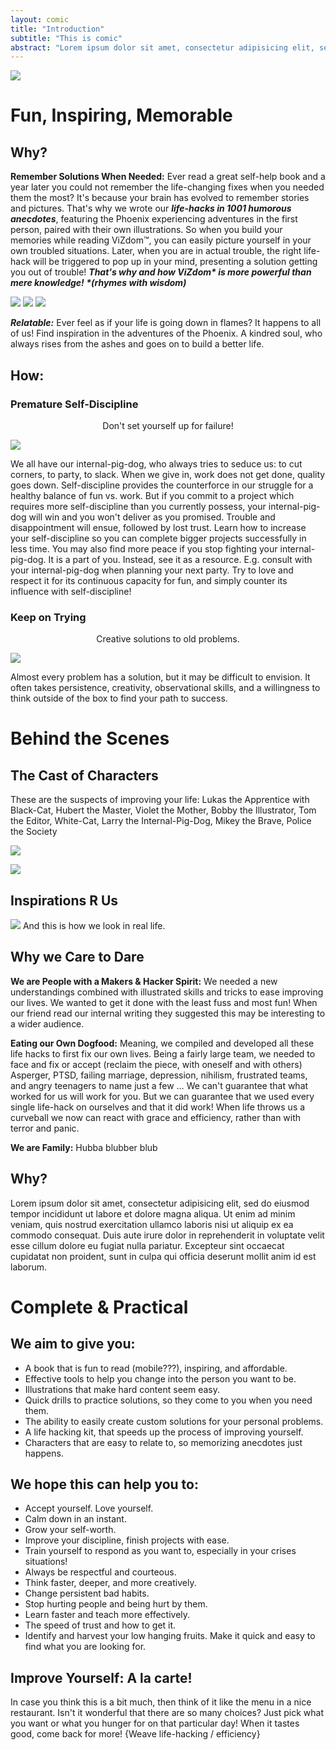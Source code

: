 ```yaml
---
layout: comic
title: "Introduction"
subtitle: "This is comic"
abstract: "Lorem ipsum dolor sit amet, consectetur adipisicing elit, sed do eiusmod tempor incididunt ut labore et dolore magna aliqua."
---
```


![]({{site.baseurl}}/images/comics/ViZdom-Title.png)

# Fun, Inspiring, Memorable

## Why?

**Remember Solutions When Needed:** Ever read a great self-help book and a year later you could not remember the life-changing fixes when you needed them the most? It's because your brain has evolved to remember stories and pictures. That's why we wrote our ***life-hacks in 1001 humorous anecdotes***, featuring the Phoenix experiencing adventures in the first person, paired with their own illustrations. So when you build your memories while reading ViZdom™, you can easily picture yourself in your own troubled situations. Later, when you are in actual trouble, the right life-hack will be triggered to pop up in your mind, presenting a solution getting you out of trouble! ***That's why and how ViZdom\* is more powerful than mere knowledge!  \*(rhymes with wisdom)***

![]({{site.baseurl}}/images/comics/intro/falling-phoenix.png)
![]({{site.baseurl}}/images/comics/intro/flying-phoenix.png)
![]({{site.baseurl}}/images/comics/intro/phoenix-start.png)

***Relatable:*** Ever feel as if your life is going down in flames? It happens to all of us! Find inspiration in the adventures of the Phoenix. A kindred soul, who always rises from the ashes and goes on to build a better life.

## How:

### Premature Self-Discipline
<p style="text-align: center">Don't set yourself up for failure!</p>

![]({{site.baseurl}}/images/comics/intro/premature-discipline.png)

We all have our internal-pig-dog, who always tries to seduce us: to cut corners, to party, to slack. When we give in, work does not get done, quality goes down. Self-discipline provides the counterforce in our struggle for a healthy balance of fun vs. work. But if you commit to a project which requires more self-discipline than you currently possess, your internal-pig-dog will win and you won't deliver as you promised. Trouble and disappointment will ensue, followed by lost trust. Learn how to increase your self-discipline so you can complete bigger projects successfully in less time. You may also find more peace if you stop fighting your internal-pig-dog. It is a part of you. Instead, see it as a resource. E.g. consult with your internal-pig-dog when planning your next party. Try to love and respect it for its continuous capacity for fun, and  simply counter its influence with self-discipline!

### Keep on Trying
<p style="text-align: center">Creative solutions to old problems.</p>

![]({{site.baseurl}}/images/comics/intro/never-give-up.png)

Almost every problem has a solution, but it may be difficult to envision. It often takes persistence, creativity, observational skills, and a willingness to think outside of the box to find your path to success.

# Behind the Scenes

## The Cast of Characters

These are the suspects of improving your life: Lukas the Apprentice with Black-Cat, Hubert the Master, Violet the Mother, Bobby the Illustrator, Tom the Editor, White-Cat, Larry the Internal-Pig-Dog, Mikey the Brave, Police the Society

![]({{site.baseurl}}/images/comics/intro/cartoon-cast.png)

![]({{site.baseurl}}/images/comics/intro/cartoon-cast.jpg)

## Inspirations R Us

![]({{site.baseurl}}/images/comics/intro/cast.jpg)
And this is how we look in real life.

## Why we Care to Dare

**We are People with a Makers & Hacker Spirit:** We needed a new understandings combined with illustrated skills and tricks to ease improving our lives. We wanted to get it done with the least fuss and most fun! When our friend read our internal writing they suggested this may be interesting to a wider audience.

**Eating our Own Dogfood:** Meaning, we compiled and developed all these life hacks to first fix our own lives. Being a fairly large team, we needed to face and fix or accept (reclaim the piece, with oneself and with others) Asperger, PTSD, failing marriage, depression, nihilism, frustrated teams, and angry teenagers to name just a few … We can't guarantee that what worked for us will work for you. But we can guarantee that we used every single life-hack on ourselves and that it did work! When life throws us a curveball we now can react with grace and efficiency, rather than with terror and panic.

**We are Family:** Hubba blubber blub

## Why?

Lorem ipsum dolor sit amet, consectetur adipisicing elit, sed do eiusmod tempor incididunt ut labore et dolore magna aliqua. Ut enim ad minim veniam, quis nostrud exercitation ullamco laboris nisi ut aliquip ex ea commodo consequat. Duis aute irure dolor in reprehenderit in voluptate velit esse cillum dolore eu fugiat nulla pariatur. Excepteur sint occaecat cupidatat non proident, sunt in culpa qui officia deserunt mollit anim id est laborum.

# Complete & Practical

## We aim to give you:

-  A book that is fun to read (mobile???), inspiring, and affordable.
-  Effective tools to help you change into the person you want to be.
-  Illustrations that make hard content seem easy.
-  Quick drills to practice solutions, so they come to you when you need them.
-  The ability to easily create custom solutions for your personal problems.
-  A life hacking kit, that speeds up the process of improving yourself.
- Characters that are easy to relate to, so memorizing anecdotes just happens.

## We hope this can help you to:

- Accept yourself. Love yourself.
- Calm down in an instant.
- Grow your self-worth.
- Improve your discipline, finish projects with ease.
- Train yourself to respond as you want to, especially in your crises situations!
- Always be respectful and courteous.
- Think faster, deeper, and more creatively.
- Change persistent bad habits.
- Stop hurting people and being hurt by them.
- Learn faster and teach more effectively.
- The speed of trust and how to get it.
- Identify and harvest your low hanging fruits.
Make it quick and easy to find what you are looking for.

## Improve Yourself: A la carte!

In case you think this is a bit much, then think of it like the menu in a nice restaurant. Isn't it wonderful that there are so many choices? Just pick what you want or what you hunger for on that particular day! When it tastes good, come back for more!  {Weave life-hacking / efficiency}
